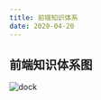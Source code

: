 ```yaml
---
title: 前端知识体系
date: 2020-04-20
---
```


## 前端知识体系图

<img :src="$withBase('/imgs/前端知识体系图.png')" alt="dock">
